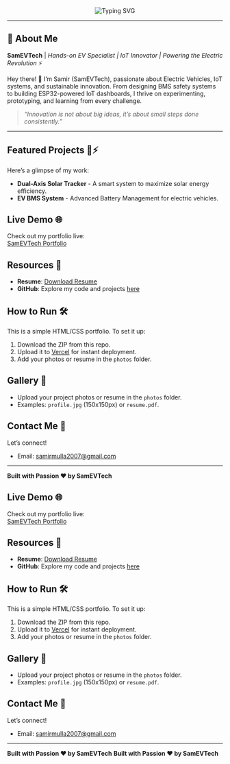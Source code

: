 <div align="center">
  <img src="https://readme-typing-svg.herokuapp.com?font=Poppins&pause=1000&color=1E3A8A&center=true&vCenter=true&width=435&lines=Hey+There!+I'm+Sam...;EV+Specialist+%40+Tata+IIS+Mumbai;Power+Electronics+%26+BMS+Engineer;Arduino+%26+ESP32+Innovator;Building+the+Electric+Future!+%F0%9F%9A%97%E2%9A%A1%EF%B8%8F" alt="Typing SVG" />
</div>

---

## 🔋 About Me
**SamEVTech** | *Hands-on EV Specialist | IoT Innovator | Powering the Electric Revolution* ⚡️

Hey there! 👋 I’m Samir (SamEVTech), passionate about Electric Vehicles, IoT systems, and sustainable innovation. From designing BMS safety systems to building ESP32-powered IoT dashboards, I thrive on experimenting, prototyping, and learning from every challenge.

> *“Innovation is not about big ideas, it’s about small steps done consistently.”*

---

## Featured Projects 🚗⚡
Here’s a glimpse of my work:
- **Dual-Axis Solar Tracker** - A smart system to maximize solar energy efficiency.
- **EV BMS System** - Advanced Battery Management for electric vehicles.

## Live Demo 🌐
Check out my portfolio live:  
[SamEVTech Portfolio](https://sam-evtech-portfolio.vercel.app)

## Resources 📂
- **Resume**: [Download Resume](photos/resume.pdf)
- **GitHub**: Explore my code and projects [here](https://github.com/SamEVTech)

## How to Run 🛠️
This is a simple HTML/CSS portfolio. To set it up:
1. Download the ZIP from this repo.
2. Upload it to [Vercel](https://vercel.com) for instant deployment.
3. Add your photos or resume in the `photos` folder.

## Gallery 📸
- Upload your project photos or resume in the `photos` folder.
- Examples: `profile.jpg` (150x150px) or `resume.pdf`.

## Contact Me 📧
Let’s connect!  
- Email: [samirmulla2007@gmail.com](mailto:samirmulla2007@gmail.com)

---

**Built with Passion ❤️ by SamEVTech**
## Live Demo 🌐
Check out my portfolio live:  
[SamEVTech Portfolio](https://sam-evtech-portfolio.vercel.app)

## Resources 📂
- **Resume**: [Download Resume](photos/resume.pdf)
- **GitHub**: Explore my code and projects [here](https://github.com/SamEVTech)

## How to Run 🛠️
This is a simple HTML/CSS portfolio. To set it up:
1. Download the ZIP from this repo.
2. Upload it to [Vercel](https://vercel.com) for instant deployment.
3. Add your photos or resume in the `photos` folder.

## Gallery 📸
- Upload your project photos or resume in the `photos` folder.
- Examples: `profile.jpg` (150x150px) or `resume.pdf`.

## Contact Me 📧
Let’s connect!  
- Email: [samirmulla2007@gmail.com](mailto:samirmulla2007@gmail.com)

---

**Built with Passion ❤️ by SamEVTech**
**Built with Passion ❤️ by SamEVTech**
